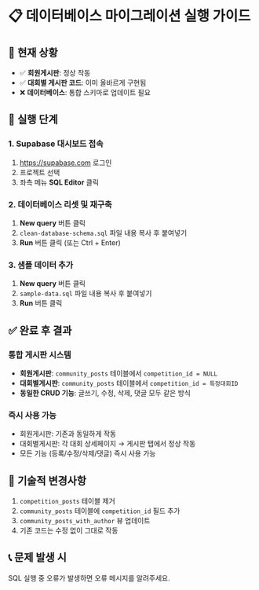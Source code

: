 # 📋 데이터베이스 마이그레이션 실행 가이드

## 🎯 현재 상황
- ✅ **회원게시판**: 정상 작동
- ✅ **대회별 게시판 코드**: 이미 올바르게 구현됨
- ❌ **데이터베이스**: 통합 스키마로 업데이트 필요

## 🚀 실행 단계

### 1. Supabase 대시보드 접속
1. https://supabase.com 로그인
2. 프로젝트 선택
3. 좌측 메뉴 **SQL Editor** 클릭

### 2. 데이터베이스 리셋 및 재구축
1. **New query** 버튼 클릭
2. `clean-database-schema.sql` 파일 내용 복사 후 붙여넣기
3. **Run** 버튼 클릭 (또는 Ctrl + Enter)

### 3. 샘플 데이터 추가
1. **New query** 버튼 클릭
2. `sample-data.sql` 파일 내용 복사 후 붙여넣기
3. **Run** 버튼 클릭

## ✅ 완료 후 결과

### 통합 게시판 시스템
- **회원게시판**: `community_posts` 테이블에서 `competition_id = NULL`
- **대회별게시판**: `community_posts` 테이블에서 `competition_id = 특정대회ID`
- **동일한 CRUD 기능**: 글쓰기, 수정, 삭제, 댓글 모두 같은 방식

### 즉시 사용 가능
- 회원게시판: 기존과 동일하게 작동
- 대회별게시판: 각 대회 상세페이지 → 게시판 탭에서 정상 작동
- 모든 기능 (등록/수정/삭제/댓글) 즉시 사용 가능

## 🔧 기술적 변경사항
1. `competition_posts` 테이블 제거
2. `community_posts` 테이블에 `competition_id` 필드 추가
3. `community_posts_with_author` 뷰 업데이트
4. 기존 코드는 수정 없이 그대로 작동

## 📞 문제 발생 시
SQL 실행 중 오류가 발생하면 오류 메시지를 알려주세요.